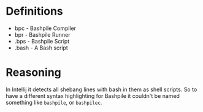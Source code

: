 # Definitions

* bpc - Bashpile Compiler
* bpr - Bashpile Runner
* .bps - Bashpile Script
* .bash - A Bash script

# Reasoning

In Intellij it detects all shebang lines with bash in them as shell scripts.  So to have a different syntax highlighting
for Bashpile it couldn't be named something like `bashpile`, or `bashpilec`.